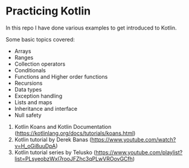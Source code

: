 # Practicing Kotlin
In this repo I have done various examples to get introduced to Kotlin.

Some basic topics covered:
- Arrays
- Ranges 
- Collection operators
- Conditionals
- Functions and Higher order functions
- Recursions
- Data types
- Exception handling
- Lists and maps
- Inheritance and interface
- Null safety
1. Kotlin Koans and Kotlin Documentation (https://kotlinlang.org/docs/tutorials/koans.html)
2. Kotlin tutorial by Derek Banas (https://www.youtube.com/watch?v=H_oGi8uuDpA)
3. Kotlin tutorial series by Telusko (https://www.youtube.com/playlist?list=PLsyeobzWxl7rooJFZhc3qPLwVROovGCfh) 
